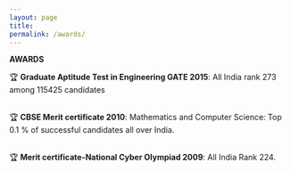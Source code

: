 ```yaml
---
layout: page
title: 
permalink: /awards/
---
```


**AWARDS**

🏆 **Graduate Aptitude Test in Engineering GATE 2015**: All India rank 273 among 115425 candidates
<br/> <br/>

🏆 **CBSE Merit certificate 2010**: Mathematics and Computer Science: Top 0.1 % of successful candidates all over India. 
<br/><br/>

🏆 **Merit certificate-National Cyber Olympiad 2009**:  All India Rank 224.



